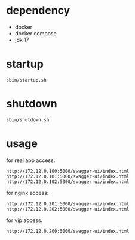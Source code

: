 # dependency

- docker
- docker compose
- jdk 17

# startup

```shell
sbin/startup.sh
```

# shutdown

```shell
sbin/shutdown.sh
```

# usage

for real app access:

```shell
http://172.12.0.100:5000/swagger-ui/index.html
http://172.12.0.101:5000/swagger-ui/index.html
http://172.12.0.102:5000/swagger-ui/index.html
```

for nginx access:

```shell
http://172.12.0.201:5000/swagger-ui/index.html
http://172.12.0.202:5000/swagger-ui/index.html
```

for vip access:

```shell
http://172.12.0.200:5000/swagger-ui/index.html
```